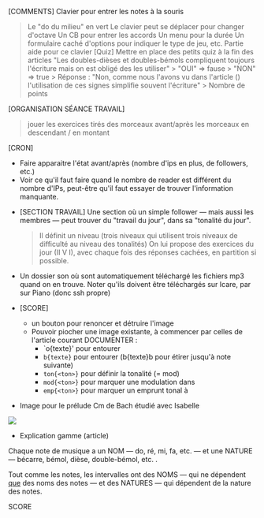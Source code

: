 [COMMENTS]
  Clavier pour entrer les notes à la souris
  > Le "do du milieu" en vert
  > Le clavier peut se déplacer pour changer d'octave
  > Un CB pour entrer les accords
  > Un menu pour la durée
  > Un formulaire caché d'options pour indiquer le type de jeu, etc.
  > Partie aide pour ce clavier
[Quiz]
  > Mettre en place des petits quiz à la fin des articles
    "Les doubles-dièses et doubles-bémols compliquent toujours l'écriture mais on est obligé des les utiliser"
      > "OUI" => fause
      > "NON" => true
      > Réponse : "Non, comme nous l'avons vu dans l'article (<ancre>) l'utilisation de ces signes simplifie souvent l'écriture"
      > Nombre de points
      

[ORGANISATION SÉANCE TRAVAIL]
  > jouer les exercices tirés des morceaux avant/après les morceaux
  > en descendant / en montant
  
[CRON]
  - Faire apparaitre l'état avant/après (nombre d'ips en plus, de followers, etc.)
  - Voir ce qu'il faut faire quand le nombre de reader est différent du nombre d'IPs, peut-être qu'il faut essayer de trouver l'information manquante.

* [SECTION TRAVAIL]
  Une section où un simple follower — mais aussi les membres — peut trouver du "travail du jour", dans sa "tonalité du jour".
  > Il définit un niveau (trois niveaux qui utilisent trois niveaux de difficulté au niveau des tonalités)
  > On lui propose des exercices du jour (II V I), avec chaque fois des réponses cachées, en partition si possible.
  

* Un dossier son où sont automatiquement téléchargé les fichiers mp3 quand on en trouve. Noter qu'ils doivent être téléchargés sur Icare, par sur Piano (donc ssh propre)

* [SCORE]
  - un bouton pour renoncer et détruire l'image
  - Pouvoir piocher une image existante, à commencer par celles de l'article courant
  DOCUMENTER :
    - `o{texte}' pour entourer
    - `b{texte}` pour entourer (b{texte}b pour étirer jusqu'à note suivante)
    - `ton{<ton>}` pour définir la tonalité (= mod)
    - `mod{<ton>}` pour marquer une modulation dans <ton>
    - `emp{<ton>}` pour marquer un emprunt tonal à <ton>
    

* Image pour le prélude Cm de Bach étudié avec Isabelle
<img src='http://icare.alwaysdata.net/img/cp_score/bach/preludeCm-01.png' />

* Explication gamme (article)

Chaque note de musique a un NOM —&nbsp;do, ré, mi, fa, etc.&nbsp;— et une NATURE —&nbsp;bécarre, bémol, dièse, double-bémol, etc.&nbsp;.

Tout comme les notes, les intervalles ont des NOMS —&nbsp;qui ne dépendent <u>que</u> des noms des notes&nbsp;— et des NATURES —&nbsp;qui dépendent de la nature des notes.

SCORE
